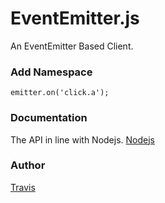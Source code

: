 # EventEmitter.js

An EventEmitter Based Client.

### Add Namespace

    emitter.on('click.a');

### Documentation

The API in line with Nodejs.
[Nodejs](https://nodejs.org/api/events.html)

### Author

[Travis](http://travisup.com/)